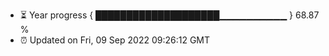 - ⏳ Year progress { ████████████████████▁▁▁▁▁▁▁▁▁▁ } 68.87 %
- ⏰ Updated on Fri, 09 Sep 2022 09:26:12 GMT

